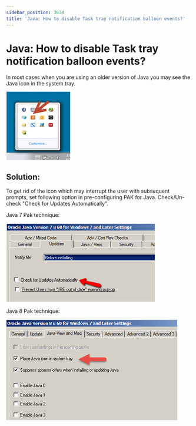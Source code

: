 ```yaml
---
sidebar_position: 3634
title: 'Java: How to disable Task tray notification balloon events?'
---
```


# Java: How to disable Task tray notification balloon events?

In most cases when you are using an older version of Java you may see the Java icon in the system tray.

![](../../../../../../../static/images/PolicyPak/Content/Resources/Images/ApplicationSettings/Preconfigured/Java/225_1_image010.png)

## Solution:

To get rid of the icon which may interrupt the user with subsequent prompts, set following option in pre-configuring PAK for Java. Check/Un-check "Check for Updates Automatically".

Java 7 Pak technique:

![](../../../../../../../static/images/PolicyPak/Content/Resources/Images/ApplicationSettings/Preconfigured/Java/225_2_image009.png)

Java 8 Pak technique:

![](../../../../../../../static/images/PolicyPak/Content/Resources/Images/ApplicationSettings/Preconfigured/Java/225_3_18-8.png)